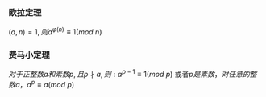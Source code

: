 ### 欧拉定理

$(a,n)=1,则a^{\varphi(n)}\equiv1(mod\ n)$
### 费马小定理

$对于正整数a和素数p,且p\nmid a,则: a^{p-1}\equiv 1(mod\ p)$
或者$p是素数，对任意的整数a，a^p\equiv a(mod\ p)$